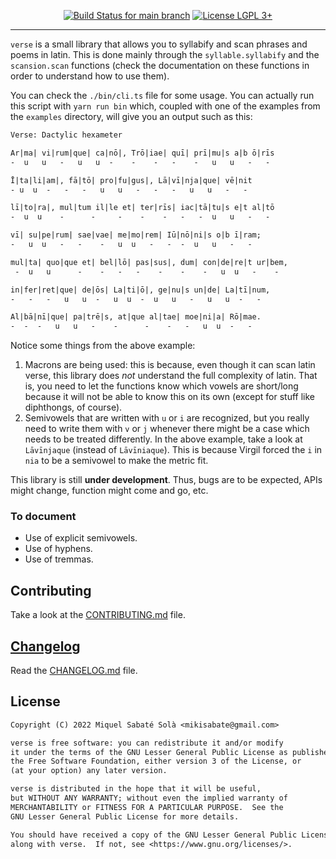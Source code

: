 <p align="center">
  <a href="https://github.com/mssola/verse/actions?query=workflow%3ACI" title="CI status for the main branch"><img src="https://github.com/mssola/verse/workflows/CI/badge.svg" alt="Build Status for main branch" /></a>
  <a href="http://www.gnu.org/licenses/lgpl-3.0.txt" rel="nofollow"><img alt="License LGPL 3+" src="https://img.shields.io/badge/license-LGPL_3-blue.svg" style="max-width:100%;"></a>
</p>

---

`verse` is a small library that allows you to syllabify and scan phrases and
poems in latin. This is done mainly through the `syllable.syllabify` and the
`scansion.scan` functions (check the documentation on these functions in order
to understand how to use them).

You can check the `./bin/cli.ts` file for some usage. You can actually run this
script with `yarn run bin` which, coupled with one of the examples from the
`examples` directory, will give you an output such as this:

``` txt
Verse: Dactylic hexameter

Ar|ma| vi|rum|que| ca|nō|, Trō|iae| quī| prī|mu|s a|b ō|rīs
-  u   u   -   u   u  -    -    -   -    -   u   u   -   -

Ī|ta|li|am|, fā|tō| pro|fu|gus|, Lā|vī|nja|que| vē|nit
- u  u  -   -   -   u   u   -   -   -   u   u   -   -

lī|to|ra|, mul|tum il|le et| ter|rīs| iac|tā|tu|s e|t al|tō
-  u  u    -      -     -    -    -   -   -  u   u   -   -

vī| su|pe|rum| sae|vae| me|mo|rem| Iū|nō|ni|s o|b ī|ram;
-   u  u   -   -    -   u  u   -   -  -  u   u   -   -

mul|ta| quo|que et| bel|lō| pas|sus|, dum| con|de|re|t ur|bem,
 -  u   u      -    -   -   -    -    -    -   u  u   -    -

in|fer|ret|que| de|ōs| La|ti|ō|, ge|nu|s un|de| La|tī|num,
-   -   -   u   u  -   u  u  -  u   u   -   u   u  -   -

Al|bā|nī|que| pa|trē|s, at|que al|tae| moe|ni|a| Rō|mae.
-  -  -   u   u   -    -      -    -   -   u  u  -   -
```

Notice some things from the above example:

1. Macrons are being used: this is because, even though it can scan latin verse,
   this library does *not* understand the full complexity of latin. That is, you
   need to let the functions know which vowels are short/long because it will
   not be able to know this on its own (except for stuff like diphthongs, of
   course).
2. Semivowels that are written with `u` or `i` are recognized, but you really
   need to write them with `v` or `j` whenever there might be a case which needs
   to be treated differently. In the above example, take a look at `Lāvīnjaque`
   (instead of `Lāvīniaque`). This is because Virgil forced the `i` in `nia` to
   be a semivowel to make the metric fit.

This library is still **under development**. Thus, bugs are to be expected, APIs
might change, function might come and go, etc.

### To document

- Use of explicit semivowels.
- Use of hyphens.
- Use of tremmas.

## Contributing

Take a look at the [CONTRIBUTING.md](./CONTRIBUTING.md) file.

## [Changelog](https://pbs.twimg.com/media/DJDYCcLXcAA_eIo?format=jpg&name=small)

Read the [CHANGELOG.md](./CHANGELOG.md) file.

## License

```txt
Copyright (C) 2022 Miquel Sabaté Solà <mikisabate@gmail.com>

verse is free software: you can redistribute it and/or modify
it under the terms of the GNU Lesser General Public License as published by
the Free Software Foundation, either version 3 of the License, or
(at your option) any later version.

verse is distributed in the hope that it will be useful,
but WITHOUT ANY WARRANTY; without even the implied warranty of
MERCHANTABILITY or FITNESS FOR A PARTICULAR PURPOSE.  See the
GNU Lesser General Public License for more details.

You should have received a copy of the GNU Lesser General Public License
along with verse.  If not, see <https://www.gnu.org/licenses/>.
```
